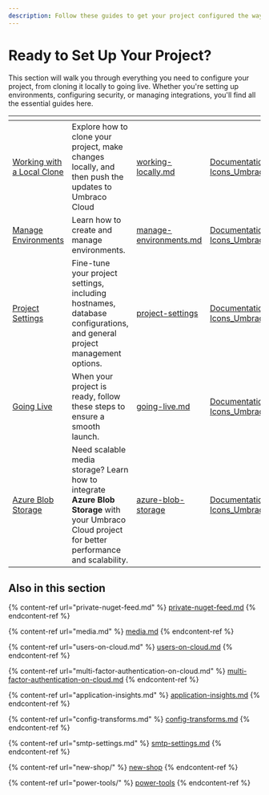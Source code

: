 ```yaml
---
description: Follow these guides to get your project configured the way you need.
---
```


# Ready to Set Up Your Project?

This section will walk you through everything you need to configure your project, from cloning it locally to going live. Whether you're setting up environments, configuring security, or managing integrations, you'll find all the essential guides here.

<table data-view="cards"><thead><tr><th></th><th></th><th data-hidden data-card-target data-type="content-ref"></th><th data-hidden data-card-cover data-type="files"></th></tr></thead><tbody><tr><td><a href="working-locally.md">Working with a Local Clone</a></td><td>Explore how to clone your project, make changes locally, and then push the updates to Umbraco Cloud</td><td><a href="working-locally.md">working-locally.md</a></td><td><a href="../.gitbook/assets/Documentations Icons_Umbraco_CMS_Tutorials_MultiSite_Setup.png">Documentations Icons_Umbraco_CMS_Tutorials_MultiSite_Setup.png</a></td></tr><tr><td><a href="manage-environments.md">Manage Environments</a></td><td>Learn how to create and manage environments.</td><td><a href="manage-environments.md">manage-environments.md</a></td><td><a href="../.gitbook/assets/Documentations Icons_Umbraco_CMS_Tutorials_Multilingual_Website.png">Documentations Icons_Umbraco_CMS_Tutorials_Multilingual_Website.png</a></td></tr><tr><td><a href="project-settings/">Project Settings</a></td><td>Fine-tune your project settings, including hostnames, database configurations, and general project management options.</td><td><a href="project-settings/">project-settings</a></td><td><a href="../.gitbook/assets/Documentations Icons_Umbraco_CMS_Implementation_Routing.png">Documentations Icons_Umbraco_CMS_Implementation_Routing.png</a></td></tr><tr><td><a href="going-live.md">Going Live</a></td><td>When your project is ready, follow these steps to ensure a smooth launch.</td><td><a href="going-live.md">going-live.md</a></td><td><a href="../.gitbook/assets/Documentations Icons_Umbraco_CMS_Fundamentals_Backoffice.png">Documentations Icons_Umbraco_CMS_Fundamentals_Backoffice.png</a></td></tr><tr><td><a href="azure-blob-storage/">Azure Blob Storage</a></td><td>Need scalable media storage? Learn how to integrate <strong>Azure Blob Storage</strong> with your Umbraco Cloud project for better performance and scalability.</td><td><a href="azure-blob-storage/">azure-blob-storage</a></td><td><a href="../.gitbook/assets/Documentations Icons_Umbraco_CMS_Fundamentals_Data.png">Documentations Icons_Umbraco_CMS_Fundamentals_Data.png</a></td></tr></tbody></table>

## Also in this section

{% content-ref url="private-nuget-feed.md" %}
[private-nuget-feed.md](private-nuget-feed.md)
{% endcontent-ref %}

{% content-ref url="media.md" %}
[media.md](media.md)
{% endcontent-ref %}

{% content-ref url="users-on-cloud.md" %}
[users-on-cloud.md](users-on-cloud.md)
{% endcontent-ref %}

{% content-ref url="multi-factor-authentication-on-cloud.md" %}
[multi-factor-authentication-on-cloud.md](multi-factor-authentication-on-cloud.md)
{% endcontent-ref %}

{% content-ref url="application-insights.md" %}
[application-insights.md](application-insights.md)
{% endcontent-ref %}

{% content-ref url="config-transforms.md" %}
[config-transforms.md](config-transforms.md)
{% endcontent-ref %}

{% content-ref url="smtp-settings.md" %}
[smtp-settings.md](smtp-settings.md)
{% endcontent-ref %}

{% content-ref url="new-shop/" %}
[new-shop](new-shop/)
{% endcontent-ref %}

{% content-ref url="power-tools/" %}
[power-tools](power-tools/)
{% endcontent-ref %}
